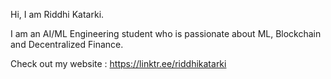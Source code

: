 Hi, I am Riddhi Katarki.

I am an AI/ML Engineering student who is passionate about ML, Blockchain and Decentralized Finance.

Check out my website : https://linktr.ee/riddhikatarki
